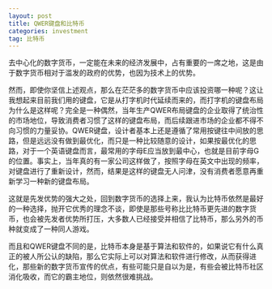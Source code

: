 ```yaml
---
layout: post
title: QWER键盘和比特币
categories: investment
tag: 比特币
---
```


去中心化的数字货币，一定能在未来的经济发展中，占有重要的一席之地，这是由于数字货币相对于滥发的政府的优势，也因为技术上的优势。

然而，即使你坚信上述观点，那么在茫茫多的数字货币中应该投资哪一种呢？这让我想起来目前我们用的键盘，它是从打字机时代延续而来的，而打字机的键盘布局为什么是这样呢？完全是一种偶然，当年生产QWER布局键盘的企业取得了统治性的市场地位，导致消费者习惯了这样的键盘布局，而后续跟进市场的企业都不得不向习惯的力量妥协。QWER键盘，设计者基本上还是遵循了常用按键往中间放的思路，但是远远没有做到最优化，而只是一种比较随意的设计，如果按最优化的思路，对于一个英语键盘而言，最常用的字母E应当放到最中心，也就是目前字母G的位置。事实上，当年真的有一家公司这样做了，按照字母在英文中出现的频率，对键盘进行了重新设计，然而，结果是这样的键盘无人问津，没有消费者愿意再重新学习一种新的键盘布局。

这就是先发优势的强大之处，回到数字货币的选择上来，我认为比特币依然是最好的一种选择，抛开它优秀的理念不谈，即使是那些号称比比特币更先进的数字货币，也会被先发者优势所打压，大多数人已经接受并相信了比特币，那么另外的币种就变成了一种同人游戏。

而且和QWER键盘不同的是，比特币本身是基于算法和软件的，如果说它有什么真正的被人所公认的缺陷，那么它实际上可以对算法和软件进行修改，从而获得进化，那些新的数字货币宣传的优点，有些可能只是自以为是，有些会被比特币社区消化吸收，而它的霸主地位，则依然很难挑战。